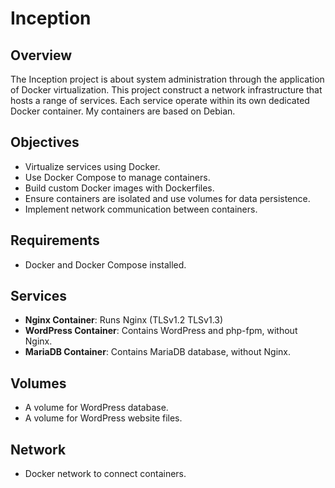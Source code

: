 # Inception

## Overview

The Inception project is about system administration through the application of Docker virtualization. 
This project construct a network infrastructure that hosts a range of services. Each service  operate within its own dedicated Docker container. My containers are based on Debian.

## Objectives

- Virtualize services using Docker.
- Use Docker Compose to manage containers.
- Build custom Docker images with Dockerfiles.
- Ensure containers are isolated and use volumes for data persistence.
- Implement network communication between containers.

## Requirements

- Docker and Docker Compose installed.

## Services

- **Nginx Container**: Runs Nginx (TLSv1.2 TLSv1.3)
- **WordPress Container**: Contains WordPress and php-fpm, without Nginx.
- **MariaDB Container**: Contains MariaDB database, without Nginx.

## Volumes

- A volume for WordPress database.
- A volume for WordPress website files.

## Network

- Docker network to connect containers.
